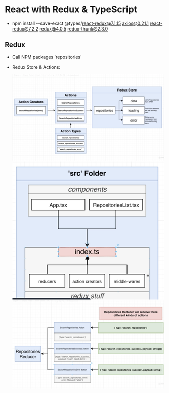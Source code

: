 # React with Redux & TypeScript

- npm install --save-exact @types/react-redux@7.1.15 axios@0.21.1 react-redux@7.2.2 redux@4.0.5 redux-thunk@2.3.0

## Redux
- Call NPM packages 'repositories'
- Redux Store & Actions: 

    <img src="./images-readme/actions-repositories.png" alt="actions-repositories" width="500"/>
    <img src="./images-readme/srcFolder.png" alt="srcFolder" width="500"/>
    <img src="./images-readme/Reducer.png" alt="srcFolder" width="500"/>